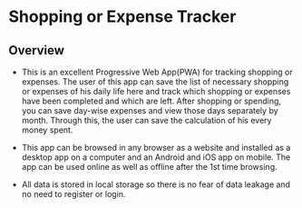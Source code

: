 # Shopping or Expense Tracker

## Overview

- This is an excellent Progressive Web App(PWA) for tracking shopping or expenses. The user of this app can save the list of necessary shopping or expenses of his daily life here and track which shopping or expenses have been completed and which are left. After shopping or spending, you can save day-wise expenses and view those days separately by month. Through this, the user can save the calculation of his every money spent.

- This app can be browsed in any browser as a website and installed as a desktop app on a computer and an Android and iOS app on mobile. The app can be used online as well as offline after the 1st time browsing.

- All data is stored in local storage so there is no fear of data leakage and no need to register or login.
